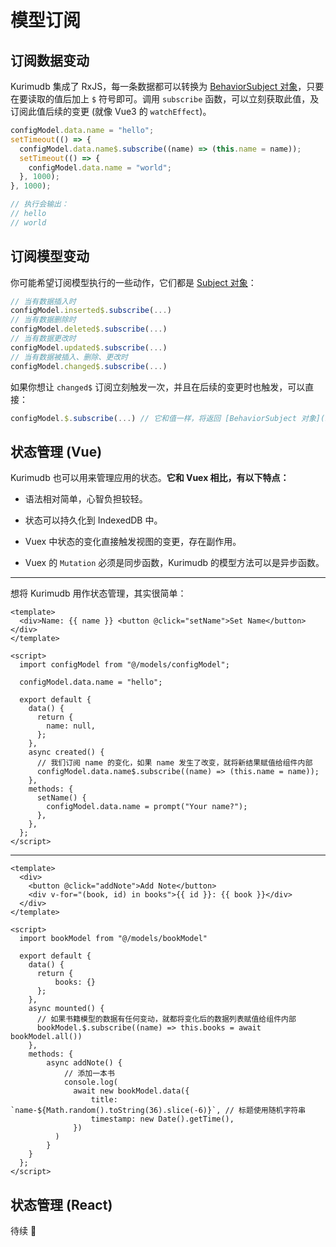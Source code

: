 # 模型订阅

## 订阅数据变动

Kurimudb 集成了 RxJS，每一条数据都可以转换为 [BehaviorSubject 对象](https://rxjs.dev/guide/subject#behaviorsubject)，只要在要读取的值后加上 `$` 符号即可。调用 `subscribe` 函数，可以立刻获取此值，及订阅此值后续的变更 (就像 Vue3 的 `watchEffect`)。

```js
configModel.data.name = "hello";
setTimeout(() => {
  configModel.data.name$.subscribe((name) => (this.name = name));
  setTimeout(() => {
    configModel.data.name = "world";
  }, 1000);
}, 1000);

// 执行会输出：
// hello
// world
```

## 订阅模型变动

你可能希望订阅模型执行的一些动作，它们都是 [Subject 对象](https://rxjs.dev/guide/subject)：

```js
// 当有数据插入时
configModel.inserted$.subscribe(...)
// 当有数据删除时
configModel.deleted$.subscribe(...)
// 当有数据更改时
configModel.updated$.subscribe(...)
// 当有数据被插入、删除、更改时
configModel.changed$.subscribe(...)
```

如果你想让 `changed$` 订阅立刻触发一次，并且在后续的变更时也触发，可以直接：

```js
configModel.$.subscribe(...) // 它和值一样，将返回 [BehaviorSubject 对象](https://rxjs.dev/guide/subject#behaviorsubject)
```

## 状态管理 (Vue)

Kurimudb 也可以用来管理应用的状态。**它和 Vuex 相比，有以下特点：**

- 语法相对简单，心智负担较轻。

- 状态可以持久化到 IndexedDB 中。

- Vuex 中状态的变化直接触发视图的变更，存在副作用。

- Vuex 的 `Mutation` 必须是同步函数，Kurimudb 的模型方法可以是异步函数。

---

想将 Kurimudb 用作状态管理，其实很简单：

```vue
<template>
  <div>Name: {{ name }} <button @click="setName">Set Name</button></div>
</template>

<script>
  import configModel from "@/models/configModel";

  configModel.data.name = "hello";

  export default {
    data() {
      return {
        name: null,
      };
    },
    async created() {
      // 我们订阅 name 的变化，如果 name 发生了改变，就将新结果赋值给组件内部
      configModel.data.name$.subscribe((name) => (this.name = name));
    },
    methods: {
      setName() {
        configModel.data.name = prompt("Your name?");
      },
    },
  };
</script>
```

---

```vue
<template>
  <div>
    <button @click="addNote">Add Note</button>
    <div v-for="(book, id) in books">{{ id }}: {{ book }}</div>
  </div>
</template>

<script>
  import bookModel from "@/models/bookModel"

  export default {
    data() {
      return {
          books: {}
      };
    },
    async mounted() {
      // 如果书籍模型的数据有任何变动，就都将变化后的数据列表赋值给组件内部
      bookModel.$.subscribe((name) => this.books = await bookModel.all())
    },
    methods: {
        async addNote() {
            // 添加一本书
            console.log(
              await new bookModel.data({
                  title: `name-${Math.random().toString(36).slice(-6)}`, // 标题使用随机字符串
                  timestamp: new Date().getTime(),
              })
          )
        }
    }
  };
</script>
```

## 状态管理 (React)

待续 🐸

